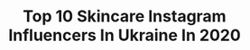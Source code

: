 ---
title: Top 10 Skincare Instagram Influencers In Ukraine In 2020
description: >-
  Find top skincare Instagram influencers in Ukraine in 2020. Most popular hashtags: #skincare #home #fashion #hair.
platform: Instagram
profiles:
  - username: "nataliiagotsii"
    fullname: >-
      Nataliia Gotsii
    location: "Ukraine"
    followers: 75905
    engagement: 175
    commentsToLikes: 0.037087
    id: ck14iw95whg6c0i1980mg5lqi
    verified: true
    hashtags: "#ngteam, #liveinlevis, #433"
  - username: "dr_anna_vasylchenko"
    fullname: >-
      Dr.Anna дерматокосметолог
    location: "Ukraine"
    followers: 14283
    engagement: 729
    commentsToLikes: 0.028040
    id: ck5q9x39jdg7u0i11tczsyk1v
    verified: false
    hashtags: "#pro"
  - username: "viktoriya_nimets"
    fullname: >-
      Дизайнер Одежды
    location: "Ukraine"
    followers: 23093
    engagement: 380
    commentsToLikes: 0.131124
    id: ck5py86e3urn00i11wq6f2lfm
    verified: false
    hashtags: "#homevibes, #makeupideas, #winterlook, #homephoto"
  - username: "fursik___"
    fullname: >-
      Di 🐒
    location: "Ukraine"
    followers: 12546
    engagement: 982
    commentsToLikes: 0.029239
    id: ck5q2rlhjhgqk0i11vy81wrbo
    verified: false
    hashtags: "#tattooedgirls, #solomons, #fotomodel, #loveshoot"
  - username: "love__rose92"
    fullname: >-
      Save In Yourself Humanity 🙏🏻
    location: "Ukraine"
    followers: 2045607
    engagement: 146
    commentsToLikes: 0.015700
    id: ck14ji29jkget0i19dctw3u0d
    verified: false
    hashtags: "#dermaqual, #quarantine, #quarantinelife, #antiaging"
  - username: "samechick"
    fullname: >-
      Twins.ua
    location: "Ukraine"
    followers: 47281
    engagement: 312
    commentsToLikes: 0.118791
    id: ck14iifepfk7u0i19vw0s5z9a
    verified: false
    hashtags: "#kharkov, #algeria, #kiev, #halloween"
  - username: "irina_logvinchuk"
    fullname: >-
      Irina L
    location: "Ukraine"
    followers: 12158
    engagement: 757
    commentsToLikes: 0.013004
    id: ck8swjn6qebaq0j78k63ixzqy
    verified: false
    hashtags: "#eyecream, #ninibypaganinimilano, #modelsinhongkong, #girlsinsommer"
  - username: "julia_tsvietkova"
    fullname: >-
      Юлия Цветкова, Киев
    location: "Ukraine"
    followers: 21781
    engagement: 319
    commentsToLikes: 0.018293
    id: ck8tdpxu64c990j78jcchp262
    verified: false
    hashtags: "#jannicheconcept, #hilighter, #avonua, #arabatspit"
  - username: "diana_suvorova"
    fullname: >-
      𝗗𝗶𝗮𝗻𝗮 𝗦𝘂𝘃𝗼𝗿𝗼𝘃𝗮
    location: "Ukraine"
    followers: 100284
    engagement: 488
    commentsToLikes: 0.061400
    id: ck13clfx80x4w0i191o1s3lac
    verified: false
    hashtags: "#huda, #plussizestyle, #collab, #youtube"
  - username: "margo.cher0501"
    fullname: >-
      Margaryta Cheromukhina
    location: "Ukraine"
    followers: 15456
    engagement: 620
    commentsToLikes: 0.019280
    id: ck14hss7bby8v0i19mdsumii0
    verified: false
    hashtags: "#foodphotography, #cleanskin, #skincaretips, #morning"
---